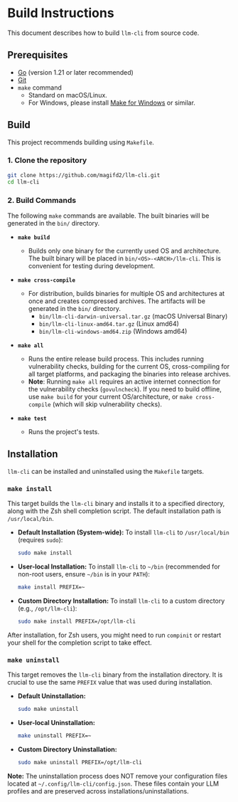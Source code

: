 # Build Instructions

This document describes how to build `llm-cli` from source code.

## Prerequisites

*   [Go](https://go.dev/doc/install) (version 1.21 or later recommended)
*   [Git](https://git-scm.com/)
*   `make` command
    *   Standard on macOS/Linux.
    *   For Windows, please install [Make for Windows](http://gnuwin32.sourceforge.net/packages/make.htm) or similar.

## Build

This project recommends building using `Makefile`.

### 1. Clone the repository

```bash
git clone https://github.com/magifd2/llm-cli.git
cd llm-cli
```

### 2. Build Commands

The following `make` commands are available. The built binaries will be generated in the `bin/` directory.

*   **`make build`**
    *   Builds only one binary for the currently used OS and architecture. The built binary will be placed in `bin/<OS>-<ARCH>/llm-cli`. This is convenient for testing during development.

*   **`make cross-compile`**
    *   For distribution, builds binaries for multiple OS and architectures at once and creates compressed archives. The artifacts will be generated in the `bin/` directory.
        *   `bin/llm-cli-darwin-universal.tar.gz` (macOS Universal Binary)
        *   `bin/llm-cli-linux-amd64.tar.gz` (Linux amd64)
        *   `bin/llm-cli-windows-amd64.zip` (Windows amd64)

*   **`make all`**
    *   Runs the entire release build process. This includes running vulnerability checks, building for the current OS, cross-compiling for all target platforms, and packaging the binaries into release archives.
    *   **Note**: Running `make all` requires an active internet connection for the vulnerability checks (`govulncheck`). If you need to build offline, use `make build` for your current OS/architecture, or `make cross-compile` (which will skip vulnerability checks).

*   **`make test`**
    *   Runs the project's tests.

## Installation

`llm-cli` can be installed and uninstalled using the `Makefile` targets.

### `make install`

This target builds the `llm-cli` binary and installs it to a specified directory, along with the Zsh shell completion script. The default installation path is `/usr/local/bin`.

*   **Default Installation (System-wide):**
    To install `llm-cli` to `/usr/local/bin` (requires `sudo`):
    ```bash
    sudo make install
    ```

*   **User-local Installation:**
    To install `llm-cli` to `~/bin` (recommended for non-root users, ensure `~/bin` is in your `PATH`):
    ```bash
    make install PREFIX=~
    ```

*   **Custom Directory Installation:**
    To install `llm-cli` to a custom directory (e.g., `/opt/llm-cli`):
    ```bash
    sudo make install PREFIX=/opt/llm-cli
    ```

After installation, for Zsh users, you might need to run `compinit` or restart your shell for the completion script to take effect.

### `make uninstall`

This target removes the `llm-cli` binary from the installation directory. It is crucial to use the same `PREFIX` value that was used during installation.

*   **Default Uninstallation:**
    ```bash
    sudo make uninstall
    ```

*   **User-local Uninstallation:**
    ```bash
    make uninstall PREFIX=~
    ```

*   **Custom Directory Uninstallation:**
    ```bash
    sudo make uninstall PREFIX=/opt/llm-cli
    ```

**Note:** The uninstallation process does NOT remove your configuration files located at `~/.config/llm-cli/config.json`. These files contain your LLM profiles and are preserved across installations/uninstallations.
